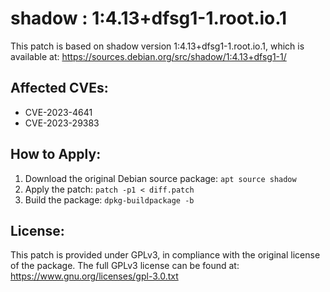 # shadow : 1:4.13+dfsg1-1.root.io.1

This patch is based on shadow version 1:4.13+dfsg1-1.root.io.1, which is available at:
https://sources.debian.org/src/shadow/1:4.13+dfsg1-1/

## Affected CVEs:
- CVE-2023-4641
- CVE-2023-29383

## How to Apply:
1. Download the original Debian source package: `apt source shadow`
2. Apply the patch: `patch -p1 < diff.patch`
3. Build the package: `dpkg-buildpackage -b`

## License:
This patch is provided under GPLv3, in compliance with the original license of the package.
The full GPLv3 license can be found at: https://www.gnu.org/licenses/gpl-3.0.txt
